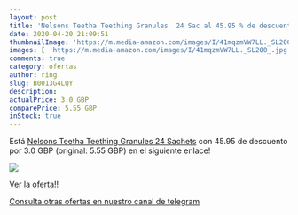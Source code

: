 ```yaml
---
layout: post
title: 'Nelsons Teetha Teething Granules  24 Sac al 45.95 % de descuento'
date: 2020-04-20 21:09:51
thumbnailImage: 'https://m.media-amazon.com/images/I/41mqzmVW7LL._SL200_.jpg'
images: [ 'https://m.media-amazon.com/images/I/41mqzmVW7LL._SL200_.jpg' ]
comments: true
category: ofertas
author: ring
slug: B0013G4LQY
description:
actualPrice: 3.0 GBP
comparePrice: 5.55 GBP
inStock: true
---
```


Está [Nelsons Teetha Teething Granules  24 Sachets](https://www.amazon.com/dp/B0013G4LQY/?tag=redken08-20) con 45.95 de descuento por 3.0 GBP (original: 5.55 GBP) en el siguiente enlace!

[![](https://m.media-amazon.com/images/I/41mqzmVW7LL._SL200_.jpg)](https://www.amazon.com/dp/B0013G4LQY/?tag=redken08-20)

[Ver la oferta!!](https://www.amazon.com/dp/B0013G4LQY/?tag=redken08-20)

[Consulta otras ofertas en nuestro canal de telegram](https://t.me/s/ofertas25)
